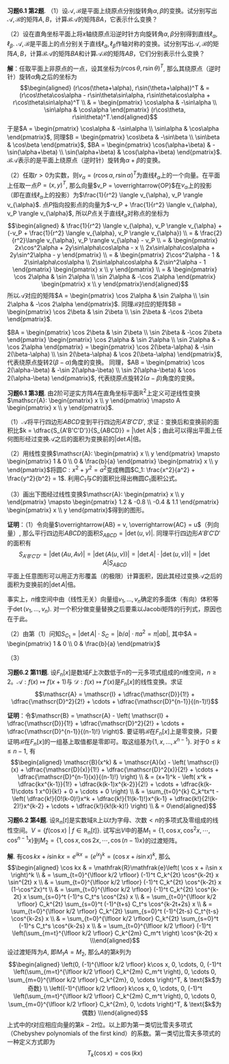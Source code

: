 **习题6.1 第2题**.
（1）设$\mathscr{A, B}$是平面上绕原点分别旋转角$\alpha, \beta$的变换。试分别写出$\mathscr{A, B}$的矩阵$A,B$，计算$\mathscr{BA}$的矩阵$BA$，它表示什么变换？

（2）设在直角坐标平面上将$x$轴绕原点沿逆时针方向旋转角$\alpha, \beta$分别得到直线$\ell_{\alpha}, \ell_{\beta}$.
$\mathscr{A, B}$是平面上的点分别关于直线$\ell_{\alpha}, \ell_{\beta}$作轴对称的变换。试分别写出$\mathscr{A, B}$的矩阵$A,B$，计算$\mathscr{BA}$的矩阵$BA$和计算$\mathscr{AB}$的矩阵$AB$，它们分别表示什么变换？

**解**：任取平面上非原点的一点，设其坐标为$(r\cos\theta, r\sin\theta)^T$,
那么其绕原点（逆时针）旋转$\alpha$角之后的坐标为
$$\begin{aligned}
(r\cos(\theta+\alpha), r\sin(\theta+\alpha))^T & = (r\cos\theta\cos\alpha - r\sin\theta\sin\alpha, r\sin\theta\cos\alpha + r\cos\theta\sin\alpha)^T \\
& = \begin{pmatrix} \cos\alpha & -\sin\alpha \\ \sin\alpha & \cos\alpha \end{pmatrix} (r\cos\theta, r\sin\theta)^T.\end{aligned}$$
于是$A = \begin{pmatrix} \cos\alpha & -\sin\alpha \\ \sin\alpha & \cos\alpha \end{pmatrix}$,
同理$B = \begin{pmatrix} \cos\beta & -\sin\beta \\ \sin\beta & \cos\beta \end{pmatrix}$,
$BA = \begin{pmatrix} \cos(\alpha+\beta) & -\sin(\alpha+\beta) \\ \sin(\alpha+\beta) & \cos(\alpha+\beta) \end{pmatrix}$.
$\mathscr{BA}$表示的是平面上绕原点（逆时针）旋转角$\alpha+\beta$的变换。

（2）任取$r > 0$为实数，则$v_{\alpha} = (r\cos\alpha, r\sin\alpha)^T$为直线$\ell_{\alpha}$上的一个向量。在平面上任取一点$P = (x,y)^T$,
那么向量$v_P = \overrightarrow{OP}$在$v_{\alpha}$上的投影（即在直线$\ell_{\alpha}$上的投影）为$\frac{1}{r^2} \langle v_{\alpha}, v_P \rangle v_{\alpha}$.
点$P$指向投影点的向量为$-v_P + \frac{1}{r^2} \langle v_{\alpha}, v_P \rangle v_{\alpha}$,
所以$P$点关于直线$\ell_{\alpha}$对称点的坐标为
$$\begin{aligned}
& \frac{1}{r^2} \langle v_{\alpha}, v_P \rangle v_{\alpha} + (-v_P + \frac{1}{r^2} \langle v_{\alpha}, v_P \rangle v_{\alpha}) \\
= & \frac{2}{r^2}\langle v_{\alpha}, v_P \rangle v_{\alpha} - v_P \\
= & \begin{pmatrix} 2x\cos^2\alpha + 2y\sin\alpha\cos\alpha - x \\ 2x\sin\alpha\cos\alpha + 2y\sin^2\alpha - y \end{pmatrix} \\
= & \begin{pmatrix} 2\cos^2\alpha - 1 & 2\sin\alpha\cos\alpha \\ 2\sin\alpha\cos\alpha & 2\sin^2\alpha - 1 \end{pmatrix} \begin{pmatrix} x \\ y \end{pmatrix} \\
= & \begin{pmatrix} \cos 2\alpha & \sin 2\alpha \\ \sin 2\alpha & -\cos 2\alpha \end{pmatrix} \begin{pmatrix} x \\ y \end{pmatrix}\end{aligned}$$
所以$\mathscr{A}$对应的矩阵$A = \begin{pmatrix} \cos 2\alpha & \sin 2\alpha \\ \sin 2\alpha & -\cos 2\alpha \end{pmatrix}$.
同理$\mathscr{B}$对应的矩阵$B = \begin{pmatrix} \cos 2\beta & \sin 2\beta \\ \sin 2\beta & -\cos 2\beta \end{pmatrix}$.

$BA = \begin{pmatrix} \cos 2\beta & \sin 2\beta \\ \sin 2\beta & -\cos 2\beta \end{pmatrix} \begin{pmatrix} \cos 2\alpha & \sin 2\alpha \\ \sin 2\alpha & -\cos 2\alpha \end{pmatrix} = \begin{pmatrix} \cos 2(\beta-\alpha) & -\sin 2(\beta-\alpha) \\ \sin 2(\beta-\alpha) & \cos 2(\beta-\alpha) \end{pmatrix}$,
代表绕原点旋转$2(\beta-\alpha)$角度的变换。
同理，$AB = \begin{pmatrix} \cos 2(\alpha-\beta) & -\sin 2(\alpha-\beta) \\ \sin 2(\alpha-\beta) & \cos 2(\alpha-\beta) \end{pmatrix}$,
代表绕原点旋转$2(\alpha-\beta)$角度的变换。

**习题6.1 第3题**.
由2阶可逆实方阵$A$在直角坐标平面$\mathbb{R}^2$上定义可逆线性变换$\mathscr{A}: \begin{pmatrix} x \\ y \end{pmatrix} \mapsto A \begin{pmatrix} x \\ y \end{pmatrix}$.

（1）$\mathscr{A}$将平行四边形$ABCD$变到平行四边形$A'B'C'D'$,
求证：变换后和变换前的面积比$k = \dfrac{S_{A'B'C'D'}}{S_{ABCD}} = |\det A|$；由此可以得出平面上任何图形经过变换$\mathscr{A}$之后的面积为变换前的$|\det A|$倍。

（2）用线性变换$\mathscr{A}: \begin{pmatrix} x \\ y \end{pmatrix} \mapsto \begin{pmatrix} 1 & 0 \\ 0 & \frac{b}{a} \end{pmatrix} \begin{pmatrix} x \\ y \end{pmatrix}$将圆$C: x^2 + y^2 = a^2$变成椭圆$C_1: \frac{x^2}{a^2} + \frac{y^2}{b^2} = 1$.
利用$C_1$与$C$的面积比得出椭圆$C_1$面积公式。

（3）画出下图经过线性变换$\mathscr{A}: \begin{pmatrix} x \\ y \end{pmatrix} \mapsto \begin{pmatrix} 1.2 & -0.8 \\ -0.4 & 1.1 \end{pmatrix} \begin{pmatrix} x \\ y \end{pmatrix}$得到的图形。

**证明**：（1）令向量$\overrightarrow{AB} = v, \overrightarrow{AC} = u$（列向量）,
那么平行四边形$ABCD$的面积$S_{ABCD} = |\det(u ,v)|$.
同理平行四边形$A'B'C'D'$的面积有
$$S_{A'B'C'D'} = |\det(Au, Av)| = |\det(A(u, v))| = |\det A| \cdot |\det (u, v))| = |\det A| S_{ABCD}$$
平面上任意图形可以用正方形覆盖（的极限）计算面积，因此其经过变换$\mathscr{A}$之后的面积为变换前的$|\det A|$倍。

事实上，$n$维空间中由（线性无关）向量组$v_1,\ldots,v_n$确定的多面体（有向）体积等于$\det(v_1,\ldots,v_n)$.
对一个积分做变量替换之后要乘以Jacobi矩阵的行列式，原因也在于此。

（2）由第（1）问知$S_{C_1} = |\det A|\cdot S_{C} = |b/a|\cdot \pi a^2 = \pi |ab|$,
其中$A = \begin{pmatrix} 1 & 0 \\ 0 & \frac{b}{a} \end{pmatrix}$

（3）

**习题6.2 第11题**.
设$F_n[x]$是数域$F$上次数低于$n$的一元多项式组成的$n$维空间，$n \geqslant 2$。$\mathscr{A}: f(x) \mapsto f(x+1)$与
$\mathscr{D}: f(x) \mapsto f'(x)$是$F_n[x]$的线性变换。求证
$$\mathscr{A} = \mathscr{I} + \dfrac{\mathscr{D}}{1!} + \dfrac{\mathscr{D}^2}{2!} + \cdots + \dfrac{\mathscr{D}^{n-1}}{(n-1)!}$$

**证明**：令$\mathscr{B} = \mathscr{A} - \left( \mathscr{I} + \dfrac{\mathscr{D}}{1!} + \dfrac{\mathscr{D}^2}{2!} + \cdots + \dfrac{\mathscr{D}^{n-1}}{(n-1)!} \right)$.
要证明$\mathscr{B}$在$F_n[x]$上是零变换，只要证明$\mathscr{B}$在$F_n[x]$的一组基上取值都是零即可。取这组基为$\{ 1, x, \ldots, x^{n-1} \}$.
对于$0 \leqslant k \leqslant n-1$, 有
$$\begin{aligned}
\mathscr{B}(x^k) & = \mathscr{A}(x) - \left( \mathscr{I}(x) + \dfrac{\mathscr{D}(x)}{1!} + \dfrac{\mathscr{D}^2(x)}{2!} + \cdots + \dfrac{\mathscr{D}^{n-1}(x)}{(n-1)!} \right) \\
& = (x+1)^k - \left( x^k + \dfrac{kx^{k-1}}{1!} + \dfrac{k(k-1)x^{k-2}}{2!} + \cdots + \dfrac{k(k-1)\cdots 1 x^0}{k!} + 0 + \cdots + 0 \right) \\
& = \sum_{t=0}^{k} C_k^tx^t - \left( \dfrac{k!}{0!(k-0)!}x^k + \dfrac{k!}{1!(k-1)!}x^{k-1} + \dfrac{k!}{2!(k-2)!}x^{k-2} + \cdots + \dfrac{k!}{k!(k-k)!} \right) \\
& = 0\end{aligned}$$

**习题6.2 第4题**.
设$\mathbb{R}_n[t]$是实数域$\mathbb{R}$上以$t$为字母、次数$<n$的多项式及零组成的线性空间。$V=\left\{ f(\cos x) \ |\ f \in \mathbb{R}_n[t] \right\}$.
试写出$V$中的基$M_1 = \left\{ 1, \cos x, \cos^2 x, \cdots, \cos^{n-1} x \right\}$到$M_2 = \left\{ 1, \cos x, \cos 2x, \cdots, \cos (n-1)x \right\}$的过渡矩阵。

**解**.
有$\cos kx + i\sin kx = e^{ikx} = \left( e^{ix} \right)^k = \left( \cos x + i\sin x \right)^k$,
那么
$$\begin{aligned}
\cos kx & = \mathfrak{R}\mathfrak{e}\left( \cos x + i\sin x \right)^k \\
& = \sum_{t=0}^{\lfloor k/2 \rfloor} (-1)^t C_k^{2t} \cos^{k-2t} x \sin^{2t} x \\
& = \sum_{t=0}^{\lfloor k/2 \rfloor} (-1)^t C_k^{2t} \cos^{k-2t} x (1-\cos^2x)^t \\
& = \sum_{t=0}^{\lfloor k/2 \rfloor} (-1)^t C_k^{2t} \cos^{k-2t} x \sum_{s=0}^t (-1)^s C_t^s \cos^{2s} x \\
& = \sum_{t=0}^{\lfloor k/2 \rfloor} C_k^{2t} \sum_{s=0}^t (-1)^{t+s} C_t^s \cos^{k-2t+2s} x \\
& = \sum_{t=0}^{\lfloor k/2 \rfloor} C_k^{2t} \sum_{s=0}^t (-1)^{2t-s} C_t^{t-s} \cos^{k-2s} x \\
& = \sum_{t=0}^{\lfloor k/2 \rfloor} C_k^{2t} \sum_{s=0}^t (-1)^s C_t^s \cos^{k-2s} x \\
& = \sum_{t=0}^{\lfloor k/2 \rfloor} (-1)^t \left(\sum_{m=t}^{\lfloor k/2 \rfloor}  C_k^{2m} C_m^t \right) \cos^{k-2t} x \\\end{aligned}$$
设过渡矩阵为$A$, 即$M_1A = M_2$, 那么$A$的第$k$列为
$$\begin{aligned}
\left(0, (-1)^{\lfloor k/2 \rfloor} k\cos x, 0, \cdots, 0, (-1)^t \left(\sum_{m=t}^{\lfloor k/2 \rfloor}  C_k^{2m} C_m^t \right), 0, \cdots 0, \sum_{m=0}^{\lfloor k/2 \rfloor}  C_k^{2m}, 0, \cdots \right)^T, & \text{$k$为奇数} \\
\left((-1)^{\lfloor k/2 \rfloor} k\cos x, 0, \cdots, 0, (-1)^t \left(\sum_{m=t}^{\lfloor k/2 \rfloor}  C_k^{2m} C_m^t \right), 0, \cdots 0, \sum_{m=0}^{\lfloor k/2 \rfloor}  C_k^{2m}, 0, \cdots \right)^T, & \text{$k$为偶数} \\\end{aligned}$$
上式中的$t$对应相应向量的第$k-2t$位。以上即为第一类切比雪夫多项式（Chebyshev
polynomials of the first
kind）的系数。第一类切比雪夫多项式的一种定义方式即为
$$T_k(\cos x) = \cos (kx)$$
